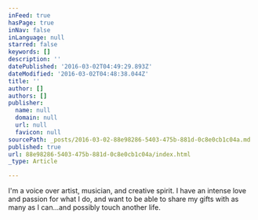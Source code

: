 ```yaml
---
inFeed: true
hasPage: true
inNav: false
inLanguage: null
starred: false
keywords: []
description: ''
datePublished: '2016-03-02T04:49:29.893Z'
dateModified: '2016-03-02T04:48:38.044Z'
title: ''
author: []
authors: []
publisher:
  name: null
  domain: null
  url: null
  favicon: null
sourcePath: _posts/2016-03-02-88e98286-5403-475b-881d-0c8e0cb1c04a.md
published: true
url: 88e98286-5403-475b-881d-0c8e0cb1c04a/index.html
_type: Article

---
```

I'm a voice over artist, musician, and creative spirit. I have an intense love and passion for what I do, and want to be able to share my gifts with as many as I can...and possibly touch another life.